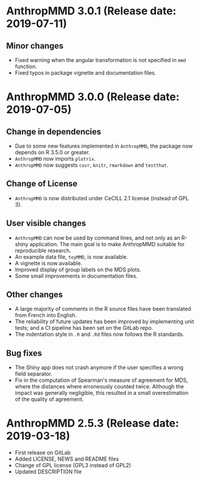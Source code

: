 # AnthropMMD 3.0.1 (Release date: 2019-07-11)

## Minor changes
* Fixed warning when the angular transformation is not specified in `mmd` function.
* Fixed typos in package vignette and documentation files.

# AnthropMMD 3.0.0 (Release date: 2019-07-05)

## Change in dependencies
* Due to some new features implemented in `AnthropMMD`, the package now depends on R 3.5.0 or greater.
* `AnthropMMD` now imports `plotrix`.
* `AnthropMMD` now suggests `covr`, `knitr`, `rmarkdown` and `testthat`.

## Change of License
* `AnthropMMD` is now distributed under CeCILL 2.1 license (instead of GPL 3).

## User visible changes
* `AnthropMMD` can now be used by command lines, and not only as an R-shiny application. The main goal is to make AnthropMMD suitable for reproducible research.
* An example data file, `toyMMD`, is now available.
* A vignette is now available.
* Improved display of group labels on the MDS plots.
* Some small improvements in documentation files.

## Other changes
* A large majority of comments in the R source files have been translated from French into English.
* The reliability of future updates has been improved by implementing unit tests; and a CI pipeline has been set on the GitLab repo.
* The indentation style in `.R` and `.Rd` files now follows the R standards.

## Bug fixes
* The Shiny app does not crash anymore if the user specifies a wrong field separator.
* Fix in the computation of Spearman's measure of agreement for MDS, where the distances where erroneously counted twice. Although the impact was generally negligible, this resulted in a small overestimation of the quality of agreement.

# AnthropMMD 2.5.3 (Release date: 2019-03-18)

* First release on GitLab
* Added LICENSE, NEWS and README files
* Change of GPL license (GPL3 instead of GPL2)
* Updated DESCRIPTION file
